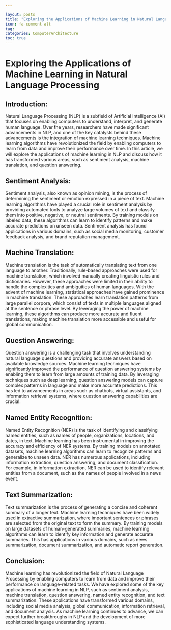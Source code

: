 ```yaml
---

layout: posts
title: "Exploring the Applications of Machine Learning in Natural Language Processing"
icon: fa-comment-alt
tag:      
categories: ComputerArchitecture
toc: true
---
```




# Exploring the Applications of Machine Learning in Natural Language Processing

## Introduction:
Natural Language Processing (NLP) is a subfield of Artificial Intelligence (AI) that focuses on enabling computers to understand, interpret, and generate human language. Over the years, researchers have made significant advancements in NLP, and one of the key catalysts behind these advancements is the integration of machine learning techniques. Machine learning algorithms have revolutionized the field by enabling computers to learn from data and improve their performance over time. In this article, we will explore the applications of machine learning in NLP and discuss how it has transformed various areas, such as sentiment analysis, machine translation, and question answering.

## Sentiment Analysis:
Sentiment analysis, also known as opinion mining, is the process of determining the sentiment or emotion expressed in a piece of text. Machine learning algorithms have played a crucial role in sentiment analysis by providing automated tools to analyze large volumes of text and classify them into positive, negative, or neutral sentiments. By training models on labeled data, these algorithms can learn to identify patterns and make accurate predictions on unseen data. Sentiment analysis has found applications in various domains, such as social media monitoring, customer feedback analysis, and brand reputation management.

## Machine Translation:
Machine translation is the task of automatically translating text from one language to another. Traditionally, rule-based approaches were used for machine translation, which involved manually creating linguistic rules and dictionaries. However, these approaches were limited in their ability to handle the complexities and ambiguities of human languages. With the advent of machine learning, statistical approaches have gained prominence in machine translation. These approaches learn translation patterns from large parallel corpora, which consist of texts in multiple languages aligned at the sentence or phrase level. By leveraging the power of machine learning, these algorithms can produce more accurate and fluent translations, making machine translation more accessible and useful for global communication.

## Question Answering:
Question answering is a challenging task that involves understanding natural language questions and providing accurate answers based on available knowledge sources. Machine learning techniques have significantly improved the performance of question answering systems by enabling them to learn from large amounts of training data. By leveraging techniques such as deep learning, question answering models can capture complex patterns in language and make more accurate predictions. This has led to advancements in areas such as chatbots, virtual assistants, and information retrieval systems, where question answering capabilities are crucial.

## Named Entity Recognition:
Named Entity Recognition (NER) is the task of identifying and classifying named entities, such as names of people, organizations, locations, and dates, in text. Machine learning has been instrumental in improving the accuracy and efficiency of NER systems. By training models on annotated datasets, machine learning algorithms can learn to recognize patterns and generalize to unseen data. NER has numerous applications, including information extraction, question answering, and document classification. For example, in information extraction, NER can be used to identify relevant entities from a document, such as the names of people involved in a news event.

## Text Summarization:
Text summarization is the process of generating a concise and coherent summary of a longer text. Machine learning techniques have been widely used in extractive summarization, where important sentences or phrases are selected from the original text to form the summary. By training models on large datasets of human-generated summaries, machine learning algorithms can learn to identify key information and generate accurate summaries. This has applications in various domains, such as news summarization, document summarization, and automatic report generation.

## Conclusion:
Machine learning has revolutionized the field of Natural Language Processing by enabling computers to learn from data and improve their performance on language-related tasks. We have explored some of the key applications of machine learning in NLP, such as sentiment analysis, machine translation, question answering, named entity recognition, and text summarization. These applications have transformed various domains, including social media analysis, global communication, information retrieval, and document analysis. As machine learning continues to advance, we can expect further breakthroughs in NLP and the development of more sophisticated language understanding systems.